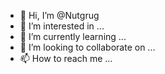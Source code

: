 - 👋 Hi, I’m @Nutgrug
- 👀 I’m interested in ...
- 🌱 I’m currently learning ...
- 💞️ I’m looking to collaborate on ...
- 📫 How to reach me ...

<!---
Nutgrug/Nutgrug is a ✨ special ✨ repository because its `README.md` (this file) appears on your GitHub profile.
You can click the Preview link to take a look at your changes.
--->
